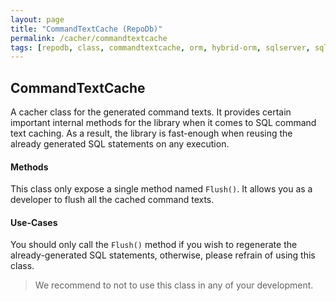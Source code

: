 ```yaml
---
layout: page
title: "CommandTextCache (RepoDb)"
permalink: /cacher/commandtextcache
tags: [repodb, class, commandtextcache, orm, hybrid-orm, sqlserver, sqlite, mysql, postgresql]
---
```


## CommandTextCache

A cacher class for the generated command texts. It provides certain important internal methods for the library when it comes to SQL command text caching. As a result, the library is fast-enough when reusing the already generated SQL statements on any execution.

#### Methods

This class only expose a single method named `Flush()`. It allows you as a developer to flush all the cached command texts.

#### Use-Cases

You should only call the `Flush()` method if you wish to regenerate the already-generated SQL statements, otherwise, please refrain of using this class.

> We recommend to not to use this class in any of your development.